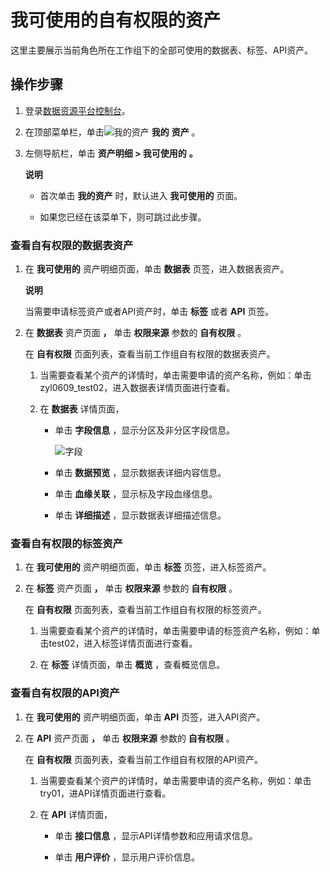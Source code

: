 我可使用的自有权限的资产 
=================================

这里主要展示当前角色所在工作组下的全部可使用的数据表、标签、API资产。

操作步骤 
-------------------------

1. 登录[数据资源平台控制台](https://dataq.console.aliyun.com)。

   

2. 在顶部菜单栏，单击![我的资产](https://static-aliyun-doc.oss-accelerate.aliyuncs.com/assets/img/zh-CN/8860133261/p282760.png) **我的** **资产** 。

   

3. 左侧导航栏，单击 **资产明细 \> 我可使用的** **。** 

   **说明**

   
   * 首次单击 **我的资产** 时，默认进入 **我可使用的** 页面。

     
   
   * 如果您已经在该菜单下，则可跳过此步骤。

     
   

   
   




### 查看自有权限的数据表资产 

1. 在 **我可使用的** 资产明细页面，单击 **数据表** 页签，进入数据表资产。

   **说明**

   

   当需要申请标签资产或者API资产时，单击 **标签** 或者 **API** 页签。
   

2. 在 **数据表** 资产页面 **，** 单击 **权限来源** 参数的 **自有权限** 。

   在 **自有权限** 页面列表，查看当前工作组自有权限的数据表资产。
   1. 当需要查看某个资产的详情时，单击需要申请的资产名称，例如：单击zyl0609_test02，进入数据表详情页面进行查看。

      
   
   2. 在 **数据表** 详情页面，

      * 单击 **字段信息** ，显示分区及非分区字段信息。

        ![字段](https://static-aliyun-doc.oss-accelerate.aliyuncs.com/assets/img/zh-CN/6224193261/p282964.png)
        
      
      * 单击 **数据预览** ，显示数据表详细内容信息。

        
      
      * 单击 **血缘关联** ，显示标及字段血缘信息。

        
      
      * 单击 **详细描述** ，显示数据表详细描述信息。

        
      

      
   

   






### 查看自有权限的标签资产 

1. 在 **我可使用的** 资产明细页面，单击 **标签** 页签，进入标签资产。

   

2. 在 **标签** 资产页面 **，** 单击 **权限来源** 参数的 **自有权限** 。

   在 **自有权限** 页面列表，查看当前工作组自有权限的标签资产。
   1. 当需要查看某个资产的详情时，单击需要申请的标签资产名称，例如：单击test02，进入标签详情页面进行查看。

      
   
   2. 在 **标签** 详情页面，单击 **概览** ，查看概览信息。

      
   

   




### 查看自有权限的API资产 

1. 在 **我可使用的** 资产明细页面，单击 **API** 页签，进入API资产。

   

2. 在 **API** 资产页面 **，** 单击 **权限来源** 参数的 **自有权限** 。

   在 **自有权限** 页面列表，查看当前工作组自有权限的API资产。
   1. 当需要查看某个资产的详情时，单击需要申请的资产名称，例如：单击try01，进API详情页面进行查看。

      
   
   2. 在 **API** 详情页面，

      * 单击 **接口信息** ，显示API详情参数和应用请求信息。

        
      
      * 单击 **用户评价** ，显示用户评价信息。

        
      

      
   

   




